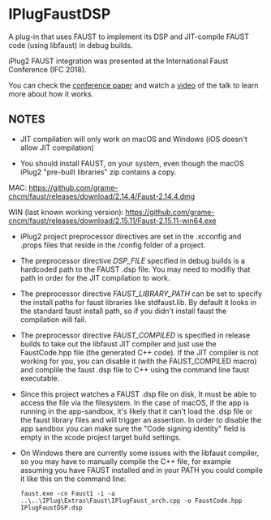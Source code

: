 # IPlugFaustDSP
A plug-in that uses FAUST to implement its DSP and JIT-compile FAUST code (using libfaust) in debug builds.

iPlug2 FAUST integration was presented at the International Faust Conference (IFC 2018).

You can check the [conference paper](https://github.com/iPlug2/iPlug2/raw/master/Documentation/Papers/IFC2018.pdf) and watch a [video](https://youtu.be/SLHGxBYeID4) of the talk to learn more about how it works.

## NOTES
* JIT compilation will only work on macOS and Windows (iOS doesn't allow JIT compilation)

* You should install FAUST, on your system, even though the macOS iPlug2 "pre-built libraries" zip contains a copy.

MAC: https://github.com/grame-cncm/faust/releases/download/2.14.4/Faust-2.14.4.dmg

WIN (last known working version): https://github.com/grame-cncm/faust/releases/download/2.15.11/Faust-2.15.11-win64.exe

* iPlug2 project preprocessor directives are set in the .xcconfig and .props files that reside in the /config folder of a project.

* The preprocessor directive *DSP_FILE* specified in debug builds is a hardcoded path to the FAUST .dsp file. You may need to modifiy that path in order for the JIT compilation to work.

* The preprocessor directive *FAUST_LIBRARY_PATH* can be set to specify the install paths for faust libraries like stdfaust.lib. By default it looks in the standard faust install path, so if you didn't install faust the compilation will fail.

* The preprocessor directive *FAUST_COMPILED* is specified in release builds to take out the libfaust JIT compiler and just use the FaustCode.hpp file (the generated C++ code). If the JIT compiler is not working for you, you can disable it (with the FAUST_COMPILED macro) and complile the faust .dsp file to C++ using the command line faust executable.

* Since this project watches a FAUST .dsp file on disk, It must be able to access the file via the filesystem. In the case of macOS, if the app is running in the app-sandbox, it's likely that it can't load the .dsp file or the faust library files and will trigger an assertion. In order to disable the app sandbox you can make sure the "Code signing identity" field is empty in the xcode project target build settings.

* On Windows there are currently some issues with the libfaust compiler, so you may have to manually compile the C++ file, for example assuming you have FAUST installed and in your PATH you could compile it like this on the command line:

    ```faust.exe -cn Faust1 -i -a ..\..\IPlug\Extras\Faust\IPlugFaust_arch.cpp -o FaustCode.hpp IPlugFaustDSP.dsp```
